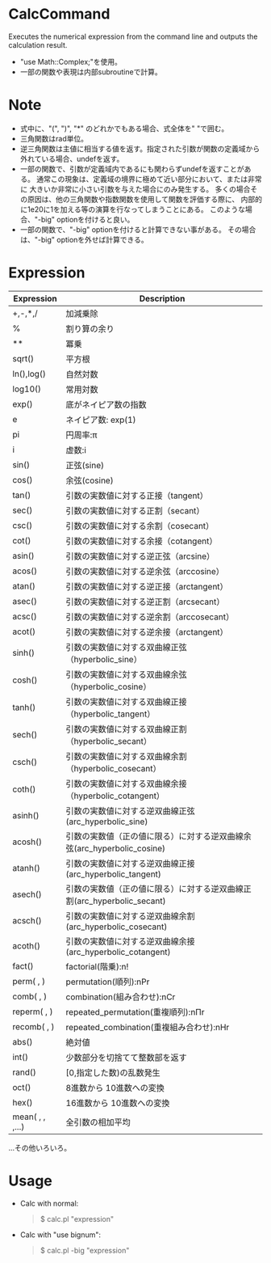 # CalcCommand
Executes the numerical expression from the command line and outputs the calculation result.
  * "use Math::Complex;"を使用。
  * 一部の関数や表現は内部subroutineで計算。

# Note
  * 式中に、"(", ")", "*" のどれかでもある場合、式全体を\" \"で囲む。
  * 三角関数はrad単位。
  * 逆三角関数は主値に相当する値を返す。指定された引数が関数の定義域から
    外れている場合、undefを返す。
  * 一部の関数で、引数が定義域内であるにも関わらずundefを返すことがある。
    通常この現象は、定義域の境界に極めて近い部分において、または非常に
    大きいか非常に小さい引数を与えた場合にのみ発生する。
    多くの場合その原因は、他の三角関数や指数関数を使用して関数を評価する際に、
    内部的に1e20に1を加える等の演算を行なってしまうことにある。
    このような場合、"-big" optionを付けると良い。
  * 一部の関数で、"-big" optionを付けると計算できない事がある。
    その場合は、"-big" optionを外せば計算できる。

# Expression
  Expression      |Description
  ----------------|-----------
  +,-,*,\/        |加減乗除
  %               |割り算の余り
  **              |冪乗
  sqrt()          |平方根
  ln(),log()      |自然対数
  log10()         |常用対数
  exp()           |底がネイピア数の指数
  e               |ネイピア数: exp(1)
  pi              |円周率:π
  i               |虚数:i
  sin()           |正弦(sine)
  cos()           |余弦(cosine)
  tan()           |引数の実数値に対する正接（tangent）
  sec()           |引数の実数値に対する正割（secant）
  csc()           |引数の実数値に対する余割（cosecant）
  cot()           |引数の実数値に対する余接（cotangent）
  asin()          |引数の実数値に対する逆正弦（arcsine）
  acos()          |引数の実数値に対する逆余弦（arccosine）
  atan()          |引数の実数値に対する逆正接（arctangent）
  asec()          |引数の実数値に対する逆正割（arcsecant）
  acsc()          |引数の実数値に対する逆余割（arccosecant）
  acot()          |引数の実数値に対する逆余接（arctangent）
  sinh()          |引数の実数値に対する双曲線正弦（hyperbolic_sine）
  cosh()          |引数の実数値に対する双曲線余弦（hyperbolic_cosine）
  tanh()          |引数の実数値に対する双曲線正接（hyperbolic_tangent）
  sech()          |引数の実数値に対する双曲線正割（hyperbolic_secant）
  csch()          |引数の実数値に対する双曲線余割（hyperbolic_cosecant）
  coth()          |引数の実数値に対する双曲線余接（hyperbolic_cotangent）
  asinh()         |引数の実数値に対する逆双曲線正弦(arc_hyperbolic_sine)
  acosh()         |引数の実数値（正の値に限る）に対する逆双曲線余弦(arc_hyperbolic_cosine)
  atanh()         |引数の実数値に対する逆双曲線正接(arc_hyperbolic_tangent)
  asech()         |引数の実数値（正の値に限る）に対する逆双曲線正割(arc_hyperbolic_secant)
  acsch()         |引数の実数値に対する逆双曲線余割(arc_hyperbolic_cosecant)
  acoth()         |引数の実数値に対する逆双曲線余接(arc_hyperbolic_cotangent)
  fact()          |factorial(階乗):n!
  perm( , )       |permutation(順列):nPr
  comb( , )       |combination(組み合わせ):nCr
  reperm( , )     |repeated_permutation(重複順列):nΠr
  recomb( , )     |repeated_combination(重複組み合わせ):nHr
  abs()           |絶対値
  int()           |少数部分を切捨てて整数部を返す
  rand()          |[0,指定した数)の乱数発生
  oct()           |8進数から 10進数への変換
  hex()           |16進数から 10進数への変換
  mean( , , ,...) |全引数の相加平均

  ...その他いろいろ。

# Usage
  * Calc with normal:
    > \$ calc.pl "expression"

  * Calc with "use bignum":
    > \$ calc.pl -big "expression"
